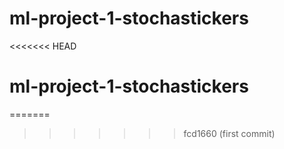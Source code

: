 # ml-project-1-stochastickers
<<<<<<< HEAD
# ml-project-1-stochastickers
=======
>>>>>>> fcd1660 (first commit)

